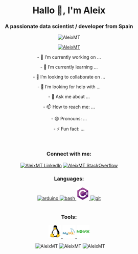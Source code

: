 <h1 align="center">Hallo 👋, I'm Aleix</h1>
<h3 align="center">A passionate data scientist / developer from Spain</h3>

<p align="center"> <img src="https://komarev.com/ghpvc/?username=AleixMT&label=Profile%20views&color=0e75b6&style=flat" alt="AleixMT" /> </p>

<p align="center"> <a href="https://github.com/ryo-ma/github-profile-trophy"><img src="https://github-profile-trophy.vercel.app/?username=AleixMT" alt="AleixMT" /></a> </p>

<p align="center">- 🔭 I’m currently working on ... </p>
<p align="center">- 🌱 I’m currently learning ... </p>
<p align="center">- 👯 I’m looking to collaborate on ... </p>
<p align="center">- 🤔 I’m looking for help with ... </p>
<p align="center">- 💬 Ask me about ... </p>
<p align="center">- 📫 How to reach me: ... </p>
<p align="center">- 😄 Pronouns: ... </p>
<p align="center">- ⚡ Fun fact: ... </p>

<br>

<h3 align="center">Connect with me:</h3>
<p align="center">
<!-- <a href="https://codepen.io/AleixMT" target="blank"><img align="center" src="https://raw.githubusercontent.com/rahuldkjain/github-profile-readme-generator/master/src/images/icons/Social/codepen.svg" alt="AleixMT" height="30" width="40" /></a> -->
<!-- <a href="https://dev.to/AleixMT" target="blank"><img align="center" src="https://cdn.jsdelivr.net/npm/simple-icons@3.0.1/icons/dev-dot-to.svg" alt="AleixMT" height="30" width="40" /></a> -->
<!-- <a href="https://twitter.com/AleixMT" target="blank"><img align="center" src="https://raw.githubusercontent.com/rahuldkjain/github-profile-readme-generator/master/src/images/icons/Social/twitter.svg" alt="aindriu80" height="30" width="40" /></a> -->
<a href="https://www.linkedin.com/in/aleix-marin%C3%A9-083672122/" target="blank"><img align="center" src="https://raw.githubusercontent.com/rahuldkjain/github-profile-readme-generator/master/src/images/icons/Social/linked-in-alt.svg" alt="AleixMT LinkedIn" height="30" width="40" /></a> 
<a href="https://stackoverflow.com/users/7733017/aleix-marin%c3%a9" target="blank"><img align="center" src="https://raw.githubusercontent.com/rahuldkjain/github-profile-readme-generator/master/src/images/icons/Social/stack-overflow.svg" alt="AleixMT StackOverflow" height="30" width="40" /></a>
<!-- <a href="https://dribbble.com/AleixMT" target="blank"><img align="center" src="https://raw.githubusercontent.com/rahuldkjain/github-profile-readme-generator/master/src/images/icons/Social/dribbble.svg" alt="AleixMT" height="30" width="40" /></a> -->
  
</p>

<h3 align="center">Languages:</h3>
<p align="center"> 
  <a href="https://www.arduino.cc/" target="_blank">   <img src="https://cdn.worldvectorlogo.com/logos/arduino-1.svg" alt="arduino" width="40" height="40"/> </a> 
<!-- <a href="https://babeljs.io/" target="_blank">   <img src="https://www.vectorlogo.zone/logos/babeljs/babeljs-icon.svg" alt="babel" width="40" height="40"/> </a> -->
  <a href="https://www.gnu.org/software/bash/" target="_blank"> <img src="https://www.vectorlogo.zone/logos/gnu_bash/gnu_bash-icon.svg" alt="bash" width="40" height="40"/> </a> 
  <a href="https://www.w3schools.com/cs/" target="_blank"> <img src="https://raw.githubusercontent.com/devicons/devicon/master/icons/csharp/csharp-original.svg" alt="csharp" width="40" height="40"/> </a> 
<!--  <a href="https://www.w3schools.com/css/" target="_blank"> <img src="https://raw.githubusercontent.com/devicons/devicon/master/icons/css3/css3-original-wordmark.svg" alt="css3" width="40" height="40"/> </a> -->
<!--  <a href="https://dotnet.microsoft.com/" target="_blank"> <img src="https://raw.githubusercontent.com/devicons/devicon/master/icons/dot-net/dot-net-original-wordmark.svg" alt="dotnet" width="40" height="40"/> </a> -->
<!--  <a href="https://firebase.google.com/" target="_blank"> <img src="https://www.vectorlogo.zone/logos/firebase/firebase-icon.svg" alt="firebase" width="40" height="40"/> </a> -->
<!--  <a href="https://www.gatsbyjs.com/" target="_blank"> <img src="https://www.vectorlogo.zone/logos/gatsbyjs/gatsbyjs-icon.svg" alt="gatsby" width="40" height="40"/> </a> -->
  <a href="https://git-scm.com/" target="_blank"> <img src="https://www.vectorlogo.zone/logos/git-scm/git-scm-icon.svg" alt="git" width="40" height="40"/> </a> 
<!--  <a href="https://grafana.com" target="_blank"> <img src="https://www.vectorlogo.zone/logos/grafana/grafana-icon.svg" alt="grafana" width="40" height="40"/> </a> -->
<!--  <a href="https://graphql.org" target="_blank"> <img src="https://www.vectorlogo.zone/logos/graphql/graphql-icon.svg" alt="graphql" width="40" height="40"/> </a> -->
<!--  <a href="https://heroku.com" target="_blank"> <img src="https://www.vectorlogo.zone/logos/heroku/heroku-icon.svg" alt="heroku" width="40" height="40"/> </a> -->
<!--  <a href="https://www.w3.org/html/" target="_blank"> <img src="https://raw.githubusercontent.com/devicons/devicon/master/icons/html5/html5-original-wordmark.svg" alt="html5" width="40" height="40"/> </a> -->
<!--  <a href="https://developer.mozilla.org/en-US/docs/Web/JavaScript" target="_blank"> <img src="https://raw.githubusercontent.com/devicons/devicon/master/icons/javascript/javascript-original.svg" alt="javascript" width="40" height="40"/> </a> -->

  <br>
<br>

  
  <h3 align="center">Tools:</h3>
<p align="center"> 
   <a href="https://www.linux.org/" target="_blank"> <img src="https://raw.githubusercontent.com/devicons/devicon/master/icons/linux/linux-original.svg" alt="linux" width="40" height="40"/> </a> 
<a href="https://www.mysql.com/" target="_blank"> <img src="https://raw.githubusercontent.com/devicons/devicon/master/icons/mysql/mysql-original-wordmark.svg" alt="mysql" width="40" height="40"/> </a> 
<a href="https://www.nginx.com" target="_blank"> <img src="https://raw.githubusercontent.com/devicons/devicon/master/icons/nginx/nginx-original.svg" alt="nginx" width="40" height="40"/> </a> 
  </p>
<!-- <a href="https://www.jenkins.io" target="_blank"> <img src="https://www.vectorlogo.zone/logos/jenkins/jenkins-icon.svg" alt="jenkins" width="40" height="40"/> </a> -->

<!-- <a href="https://jestjs.io" target="_blank"> <img src="https://www.vectorlogo.zone/logos/jestjsio/jestjsio-icon.svg" alt="jest" width="40" height="40"/> </a> -->


<!-- <a href="https://www.mongodb.com/" target="_blank"> <img src="https://raw.githubusercontent.com/devicons/devicon/master/icons/mongodb/mongodb-original-wordmark.svg" alt="mongodb" width="40" height="40"/> </a> -->
  
<!-- <a href="https://nextjs.org/" target="_blank"> <img src="https://cdn.worldvectorlogo.com/logos/nextjs-3.svg" alt="nextjs" width="40" height="40"/> </a> -->
  
<!-- <a href="https://nodejs.org" target="_blank"> <img src="https://raw.githubusercontent.com/devicons/devicon/master/icons/nodejs/nodejs-original-wordmark.svg" alt="nodejs" width="40" height="40"/> </a>  -->
  
<!-- <a href="https://www.photoshop.com/en" target="_blank"> <img src="https://raw.githubusercontent.com/devicons/devicon/master/icons/photoshop/photoshop-line.svg" alt="photoshop" width="40" height="40"/> </a>  -->
  
<!-- <a href="https://reactjs.org/" target="_blank"> <img src="https://raw.githubusercontent.com/devicons/devicon/master/icons/react/react-original-wordmark.svg" alt="react" width="40" height="40"/> </a> -->
  
<!-- <a href="https://reactnative.dev/" target="_blank"> <img src="https://reactnative.dev/img/header_logo.svg" alt="reactnative" width="40" height="40"/> </a> -->
  
<!-- <a href="https://redux.js.org" target="_blank"> <img src="https://raw.githubusercontent.com/devicons/devicon/master/icons/redux/redux-original.svg" alt="redux" width="40" height="40"/> </a>  -->
  
<!-- <a href="https://sass-lang.com" target="_blank"> <img src="https://raw.githubusercontent.com/devicons/devicon/master/icons/sass/sass-original.svg" alt="sass" width="40" height="40"/> </a> -->
  
<!-- <a href="https://www.typescriptlang.org/" target="_blank"> <img src="https://raw.githubusercontent.com/devicons/devicon/master/icons/typescript/typescript-original.svg" alt="typescript" width="40" height="40"/> </a> -->
  
<!-- <a href="https://webpack.js.org" target="_blank"> <img src="https://raw.githubusercontent.com/devicons/devicon/d00d0969292a6569d45b06d3f350f463a0107b0d/icons/webpack/webpack-original-wordmark.svg" alt="webpack" width="40" height="40"/> </a> -->

</p>



<div align="center">&nbsp;

<img align="" src="https://github-readme-stats.vercel.app/api?username=AleixMT&show_icons=true&locale=en" width="600" height="400" alt="AleixMT">

<!-- <p align="center"> -->
<img align="" src="https://github-readme-stats.vercel.app/api/top-langs?username=AleixMT&show_icons=true&locale=en&layout=compact" width="600" height="400" alt="AleixMT" />

<!-- <p align="right"> -->

<img align="" src="https://github-readme-streak-stats.herokuapp.com/?user=AleixMT" width="600" height="400" alt="AleixMT" />

<!-- </p> -->

</div>

